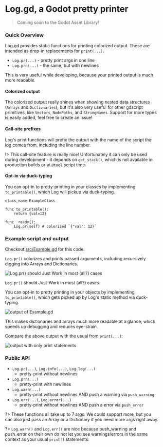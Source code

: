 # Log.gd, a Godot pretty printer

> Coming soon to the Godot Asset Library!

### Quick Overview

Log.gd provides static functions for printing colorized output. These
are intended as drop-in replacements for `print(...)`.

- `Log.pr(...)` - pretty print args in one line
- `Log.prn(...)` - the same, but with newlines

This is very useful while developing, because your printed output is much more readable.

#### Colorized output

The colorized output really shines when showing nested data structures (`Arrays`
and `Dictionaries`), but it's also very useful for other gdscript primitives,
like `Vectors`, `NodePaths`, and `StringNames`. Support for more types is easily
added, feel free to create an issue!

#### Call-site prefixes

Log's print functions will prefix the output with the name of the script the log
comes from, including the line number.

!> This call-site feature is really nice! Unfortunately it can only be used
during development - it depends on `get_stack()`, which is not available in
production builds or at `@tool` script time.

#### Opt-in via duck-typing

You can opt-in to pretty-printing in your classes by implementing
`to_printable()`, which Log will pickup via duck-typing.

```gdscript
class_name ExampleClass

func to_printable():
    return {val=12}

func _ready():_
    Log.pr(self) # colorized `{"val": 12}`
```


### Example script and output

Checkout [src/Example.gd](https://github.com/russmatney/log/blob/main/src/Example.gd) for this code.

`Log.pr()` colorizes and prints passed arguments, including recursively digging
into Arrays and Dictionaries.

![`Log.pr()` should Just Work in most (all?) cases](/assets/example_gd_impl.png)

`Log.pr()` should Just-Work in most (all?) cases.

You can opt-in to pretty printing in your objects by implementing
`to_printable()`,
which gets picked up by Log's static method via duck-typing.

![output of Example.gd](/assets/example_gd_output.png)

This makes dictionaries and arrays much more readable at a glance, which speeds
up debugging and reduces eye-strain.

Compare the above output with the usual from `print(...)`:

![output with only print statements](/assets/example_print_output.png)

### Public API

- `Log.pr(...)`, `Log.info(...)`, `Log.log(...)`
  - pretty-print without newlines
- `Log.prn(...)`
  - pretty-print with newlines
- `Log.warn(...)`
  - pretty-print without newlines AND push a warning via `push_warning`
- `Log.err(...)`, `Log.error(...)`
  - pretty-print without newlines AND push a error via `push_error`

?> These functions all take up to 7 args.
We could support more, but you can also just pass an Array or a Dictionary if you
need more args right away.

?> `Log.warn()` and `Log.err()` are nice because push_warning and push_error on
their own do not let you see warnings/errors in the same context as your usual
`print()` statements.

